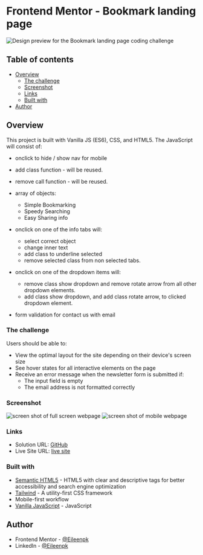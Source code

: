 # Frontend Mentor - Bookmark landing page

![Design preview for the Bookmark landing page coding challenge](./design/desktop-preview.jpg)

## Table of contents

- [Overview](#overview)
  - [The challenge](#the-challenge)
  - [Screenshot](#screenshot)
  - [Links](#links)
  - [Built with](#built-with)
- [Author](#author)

## Overview
This project is built with Vanilla JS (ES6), CSS, and HTML5. 
The JavaScript will consist of:
- onclick to hide / show nav for mobile
- add class function - will be reused.
- remove call function - will be reused.
- array of objects:
    - Simple Bookmarking 
    - Speedy Searching
    - Easy Sharing info

- onclick on one of the info tabs will: 
    - select correct object
    - change inner text
    - add class to underline selected
    - remove selected class from non selected tabs.

- onclick on one of the dropdown items will:
    - remove class show dropdown and remove rotate arrow from all other dropdown elements. 
    - add class show dropdown, and add class rotate arrow, to clicked dropdown element.

- form validation for contact us with email

### The challenge

Users should be able to:

- View the optimal layout for the site depending on their device's screen size
- See hover states for all interactive elements on the page
- Receive an error message when the newsletter form is submitted if:
  - The input field is empty
  - The email address is not formatted correctly

### Screenshot

![screen shot of full screen webpage]()
![screen shot of mobile webpage]()
### Links

- Solution URL: [GitHub]()
- Live Site URL: [live site]()

### Built with
 
- [Semantic HTML5](https://developer.mozilla.org/en-US/docs/Glossary/HTML5) - HTML5 with clear and descriptive tags for better accessibility and search engine optimization
- [Tailwind](https://tailwindcss.com/) - A utility-first CSS framework
- Mobile-first workflow
- [Vanilla JavaScript](https://js.org/) - JavaScript

## Author

- Frontend Mentor - [@Eileenpk](https://www.frontendmentor.io/profile/Eileenpk)
- LinkedIn - [@Eileenpk](www.linkedin.com/in/eileen-dangelo)